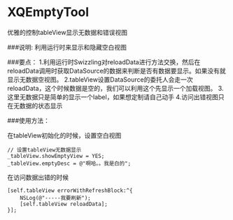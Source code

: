# XQEmptyTool
优雅的控制tableView显示无数据和错误视图

###说明:
利用运行时来显示和隐藏空白视图

###要点：
1.利用运行时Swizzling对reloadData进行方法交换，然后在reloadData调用时获取DataSource的数据来判断是否有数据要显示。如果没有就显示无数据空视图。
2.tableView设置DataSource的委托人会走一次reloadData，这个时候数据是空的，我们可以利用这个先显示一个加载视图。
3.这里无数据只是简单的显示一个label，如果想定制请自己动手
4.访问出错视图只在无数据的状态显示


###使用方法：

在tableView初始化的时候，设置空白视图

    // 设置tableView无数据显示
    _tableView.showEmptyView = YES;
    _tableView.emptyDesc = @"啊哈。。我是白的";

在访问数据出错的时候

	[self.tableView errorWithRefreshBlock:^{
        NSLog(@"-----我要刷新");
        [self.tableView reloadData];
    }];
